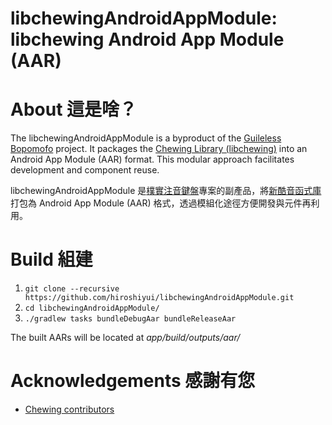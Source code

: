# libchewingAndroidAppModule: libchewing Android App Module (AAR)

# About 這是啥？

The libchewingAndroidAppModule is a byproduct of the [Guileless Bopomofo](https://github.com/hiroshiyui/GuilelessBopomofo) project. It packages the [Chewing Library (libchewing)](https://github.com/chewing/libchewing) into an Android App Module (AAR) format. This modular approach facilitates development and component reuse.

libchewingAndroidAppModule 是[樸實注音鍵盤](https://github.com/hiroshiyui/GuilelessBopomofo)專案的副產品，將[新酷音函式庫](https://github.com/chewing/libchewing)打包為 Android App Module (AAR) 格式，透過模組化途徑方便開發與元件再利用。

# Build 組建

1. `git clone --recursive https://github.com/hiroshiyui/libchewingAndroidAppModule.git`
2. `cd libchewingAndroidAppModule/`
3. `./gradlew tasks bundleDebugAar bundleReleaseAar`

The built AARs will be located at _app/build/outputs/aar/_

# Acknowledgements 感謝有您

* [Chewing contributors](http://chewing.im/about.html)

